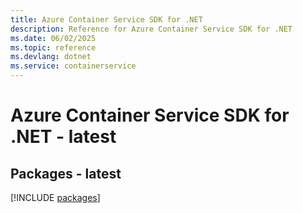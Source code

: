 ```yaml
---
title: Azure Container Service SDK for .NET
description: Reference for Azure Container Service SDK for .NET
ms.date: 06/02/2025
ms.topic: reference
ms.devlang: dotnet
ms.service: containerservice
---
```

# Azure Container Service SDK for .NET - latest
## Packages - latest
[!INCLUDE [packages](container-service-index.md)]